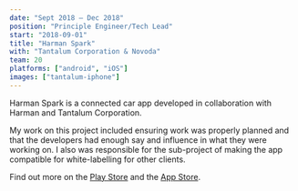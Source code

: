 ```yaml
---
date: "Sept 2018 – Dec 2018"
position: "Principle Engineer/Tech Lead"
start: "2018-09-01"
title: "Harman Spark"
with: "Tantalum Corporation & Novoda"
team: 20
platforms: ["android", "iOS"]
images: ["tantalum-iphone"]
---
```

Harman Spark is a connected car app developed in collaboration with Harman and Tantalum Corporation.

My work on this project included ensuring work was properly planned and that the developers had enough say and influence in what they were working on. I also was responsible for the sub-project of making the app compatible for white-labelling for other clients.

Find out more on the [Play Store](https://play.google.com/store/apps/details?id=com.harman.spark) and the [App Store](https://itunes.apple.com/gb/app/harman-spark/id1433904789).